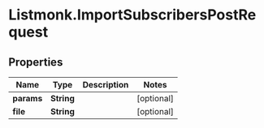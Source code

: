 # Listmonk.ImportSubscribersPostRequest

## Properties

Name | Type | Description | Notes
------------ | ------------- | ------------- | -------------
**params** | **String** |  | [optional] 
**file** | **String** |  | [optional] 


